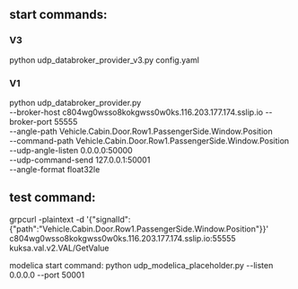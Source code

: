 
## start commands:
### V3
python udp_databroker_provider_v3.py config.yaml

### V1
python udp_databroker_provider.py \
  --broker-host c804wg0wsso8kokgwss0w0ks.116.203.177.174.sslip.io --broker-port 55555 \
  --angle-path Vehicle.Cabin.Door.Row1.PassengerSide.Window.Position \
  --command-path Vehicle.Cabin.Door.Row1.PassengerSide.Window.Position \
  --udp-angle-listen 0.0.0.0:50000 \
  --udp-command-send 127.0.0.1:50001 \
  --angle-format float32le



## test command:

grpcurl -plaintext -d '{"signalId":{"path":"Vehicle.Cabin.Door.Row1.PassengerSide.Window.Position"}}' \
c804wg0wsso8kokgwss0w0ks.116.203.177.174.sslip.io:55555 kuksa.val.v2.VAL/GetValue

modelica start command:
python udp_modelica_placeholder.py --listen 0.0.0.0 --port 50001
